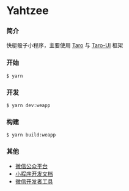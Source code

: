 # Yahtzee

### 简介
快艇骰子小程序，主要使用 [Taro](https://nervjs.github.io/taro/docs/README) 与 [Taro-UI](https://taro-ui.jd.com/#/) 框架

### 开始
```
$ yarn
```

### 开发
```
$ yarn dev:weapp
```

### 构建
```
$ yarn build:weapp
```

### 其他
- [微信公众平台](https://mp.weixin.qq.com/)
- [小程序开发文档](https://developers.weixin.qq.com/miniprogram/dev/framework/)
- [微信开发者工具](https://developers.weixin.qq.com/miniprogram/dev/devtools/download.html)